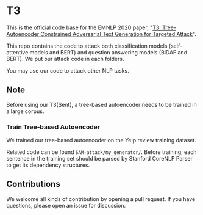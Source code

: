 # T3

This is the official code base for the EMNLP 2020 paper, "[T3: Tree-Autoencoder Constrained Adversarial Text Generation for Targeted Attack](https://arxiv.org/pdf/1912.10375.pdf)".

This repo contains the code to attack both classification models (self-attentive models and BERT) and question answering models (BiDAF and BERT). We put our attack code in each folders. 

You may use our code to attack other NLP tasks.

## Note

Before using our T3(Sent), a tree-based autoencoder needs to be trained in a large corpus.

### Train Tree-based Autoencoder

We trained our tree-based autoencoder on the Yelp review training dataset. 

Related code can be found `SAM-attack/my_generator/`. Before training, each 
sentence in the training set should be parsed by Stanford CoreNLP Parser to get its dependency structures.

## Contributions

We welcome all kinds of contribution by opening a pull request. If you have questions, please open an issue for discussion.   

